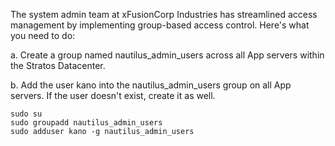 The system admin team at xFusionCorp Industries has streamlined access management by implementing group-based access control. Here's what you need to do:

a. Create a group named nautilus_admin_users across all App servers within the Stratos Datacenter.

b. Add the user kano into the nautilus_admin_users group on all App servers. If the user doesn't exist, create it as well.

```
sudo su
sudo groupadd nautilus_admin_users
sudo adduser kano -g nautilus_admin_users
```
